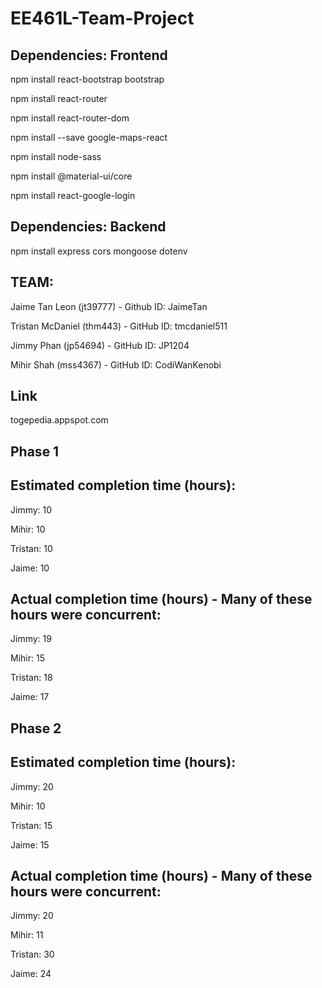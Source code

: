 # EE461L-Team-Project
Dependencies: Frontend
-------------------------------------------------------------------------------------
npm install react-bootstrap bootstrap

npm install react-router

npm install react-router-dom

npm install --save google-maps-react

npm install node-sass

npm install @material-ui/core

npm install react-google-login


Dependencies: Backend
-------------------------------------------------------------------------------------
npm install express cors mongoose dotenv


TEAM:
-------------------------------------------------------------------------------------
Jaime Tan Leon (jt39777) - Github ID: JaimeTan

Tristan McDaniel (thm443) - GitHub ID: tmcdaniel511

Jimmy Phan (jp54694)  - GitHub ID: JP1204

Mihir Shah (mss4367) - GitHub ID: CodiWanKenobi



Link
------------------------------------------------------------------------------------
togepedia.appspot.com


Phase 1
-------------------------------------------------------------------------------------
Estimated completion time (hours):
-------------------------------------------------------------------------------------
Jimmy: 10

Mihir: 10

Tristan: 10

Jaime: 10


Actual completion time (hours) - Many of these hours were concurrent: 
-------------------------------------------------------------------------------------
Jimmy: 19

Mihir: 15

Tristan: 18

Jaime: 17

Phase 2
-------------------------------------------------------------------------------------
Estimated completion time  (hours):
-------------------------------------------------------------------------------------
Jimmy: 20

Mihir: 10

Tristan: 15

Jaime: 15


Actual completion time (hours) - Many of these hours were concurrent:
-------------------------------------------------------------------------------------
Jimmy: 20

Mihir: 11

Tristan: 30

Jaime: 24
